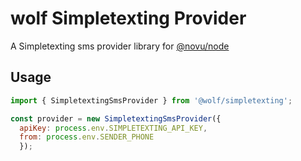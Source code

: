 # wolf Simpletexting Provider

A Simpletexting sms provider library for [@novu/node](https://github.com/wolfhq/wolf)

## Usage

```javascript
import { SimpletextingSmsProvider } from '@wolf/simpletexting';

const provider = new SimpletextingSmsProvider({
  apiKey: process.env.SIMPLETEXTING_API_KEY,
  from: process.env.SENDER_PHONE
  });
```
